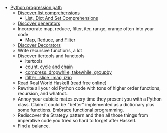 * [Python progression path](https://stackoverflow.com/questions/2573135/python-progression-path-from-apprentice-to-guru)
  * [Discover list comprehensions](https://docs.python.org/3/tutorial/datastructures.html#list-comprehensions)
    * [List, Dict And Set Comprehensions](https://www.smallsurething.com/list-dict-and-set-comprehensions-by-example/)
  * [Discover generators](https://stackoverflow.com/questions/102535/what-can-you-use-python-generator-functions-for)
  * Incorporate map, reduce, filter, iter, range, xrange often into your code
    * [Map, Reduce, and Filter](http://book.pythontips.com/en/latest/map_filter.html) 
  * [Discover Decorators](http://book.pythontips.com/en/latest/map_filter.html)
  * Write recursive functions, a lot
  * Discover itertools and functools
    * itertools
     * [count, cycle and chain](https://www.novixys.com/blog/python-itertools-count-cycle-chain/)
     * [compress, dropwhile, takewhile, groupby](https://www.novixys.com/blog/python-itertools-compress-dropwhile-takewhile-groupby/) 
     * [ifilter, islice, imap, izip](https://www.novixys.com/blog/python-itertools-ifilter-islice-imap-izip/) 
  * Read Real World Haskell (read free online)
  * Rewrite all your old Python code with tons of higher order functions, recursion, and whatnot.
  * Annoy your cubicle mates every time they present you with a Python class. Claim it could be "better" implemented as a dictionary plus some functions. Embrace functional programming.
  * Rediscover the Strategy pattern and then all those things from imperative code you tried so hard to forget after Haskell.
  * Find a balance.
